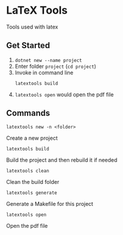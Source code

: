 # LaTeX Tools

Tools used with latex

## Get Started

1. `dotnet new --name project`
2. Enter folder `project` (`cd project`)
3. Invoke in command line
   ```
   latextools build
   ```
4. `latextools open` would open the pdf file

## Commands

```
latextools new -n <folder>
```

Create a new project

```
latextools build
```

Build the project and then rebuild it if needed

```
latextools clean
```

Clean the build folder

```
latextools generate
```

Generate a Makefile for this project

```
latextools open
```

Open the pdf file
